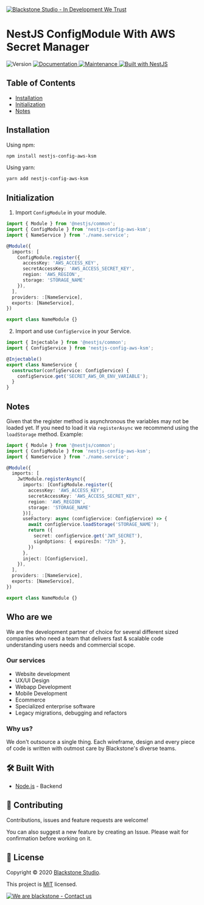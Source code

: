 <a href="https://www.blackstone.studio/" target="_blank"><img src="https://blackstone-open-assets.s3-us-west-2.amazonaws.com/header.png" alt="Blackstone Studio - In Development We Trust"></a>

# NestJS ConfigModule With AWS Secret Manager

<p>
  <img alt="Version" src="https://img.shields.io/badge/version-1.0.5-blue.svg?cacheSeconds=2592000" />
  <a href="https://github.com/BlackstoneStudio/Parrot-Messenger/" target="_blank">
    <img alt="Documentation" src="https://img.shields.io/badge/documentation-yes-brightgreen.svg" />
  </a>
  <a href="https://github.com/BlackstoneStudio/Parrot-Messenger/graphs/commit-activity" target="_blank">
    <img alt="Maintenance" src="https://img.shields.io/badge/Maintained-yes-green.svg" />
  </a>
  <a href="https://nestjs.com" target="_blank">
    <img src="https://img.shields.io/badge/Module%20of-NestJs-red.svg" alt="Built with NestJS">
  </a>
</p>

## Table of Contents

- [Installation](#installation)
- [Initialization](#initialization)
- [Notes](#notes)

## Installation

Using npm:

```bash
npm install nestjs-config-aws-ksm
```

Using yarn:

```bash
yarn add nestjs-config-aws-ksm
```

## Initialization

1. Import `ConfigModule` in your module.

```ts
import { Module } from '@nestjs/common';
import { ConfigModule } from 'nestjs-config-aws-ksm';
import { NameService } from './name.service';

@Module({
  imports: [
    ConfigModule.register({
      accessKey: 'AWS_ACCESS_KEY',
      secretAccessKey: 'AWS_ACCESS_SECRET_KEY',
      region: 'AWS_REGION',
      storage: 'STORAGE_NAME'
    }),
  ],
  providers: :[NameService],
  exports: [NameService],
})

export class NameModule {}
```

2. Import and use `ConfigService` in your Service.

```ts
import { Injectable } from '@nestjs/common';
import { ConfigService } from 'nestjs-config-aws-ksm';

@Injectable()
export class NameService {
  constructor(configService: ConfigService) {
    configService.get('SECRET_AWS_OR_ENV_VARIABLE');
  }
}
```

## Notes

Given that the register method is asynchronous the variables may not be loaded yet. If you need to load it via `registerAsync` we recommend using the `loadStorage` method. Example:

```ts
import { Module } from '@nestjs/common';
import { ConfigModule } from 'nestjs-config-aws-ksm';
import { NameService } from './name.service';

@Module({
  imports: [
    JwtModule.registerAsync({
      imports: [ConfigModule.register({
        accessKey: 'AWS_ACCESS_KEY',
        secretAccessKey: 'AWS_ACCESS_SECRET_KEY',
        region: 'AWS_REGION',
        storage: 'STORAGE_NAME'
      })],
      useFactory: async (configService: ConfigService) => {
        await configService.loadStorage('STORAGE_NAME');
        return ({
          secret: configService.get('JWT_SECRET'),
          signOptions: { expiresIn: "72h" },
        })
      },
      inject: [ConfigService],
    }),
  ],
  providers: :[NameService],
  exports: [NameService],
})

export class NameModule {}
```

## Who are we

We are the development partner of choice for several different sized companies who need a team that delivers fast & scalable code understanding users needs and commercial scope.

### Our services

- Website development
- UX/UI Design
- Webapp Development
- Mobile Development
- Ecommerce
- Specialized enterprise software
- Legacy migrations, debugging and refactors

### Why us?

We don't outsource a single thing. Each wireframe, design and every piece of code is written with outmost care by Blackstone's diverse teams.

## 🛠 Built With

- [Node.js](https://nodejs.org/en/) - Backend

## 🤝 Contributing

Contributions, issues and feature requests are welcome!

You can also suggest a new feature by creating an Issue. Please wait for confirmation before working on it.

## 📝 License

Copyright © 2020 [Blackstone Studio](https://github.com/Blasckstone-Studio).

This project is [MIT](https://github.com/BlackstoneStudio/Parrot-Messenger/master/LICENSE) licensed.

<a href="https://www.blackstone.studio/we-are-blackstone/" target="_blank"><img src="https://blackstone-open-assets.s3-us-west-2.amazonaws.com/footer.png" alt="We are blackstone - Contact us"></a>
